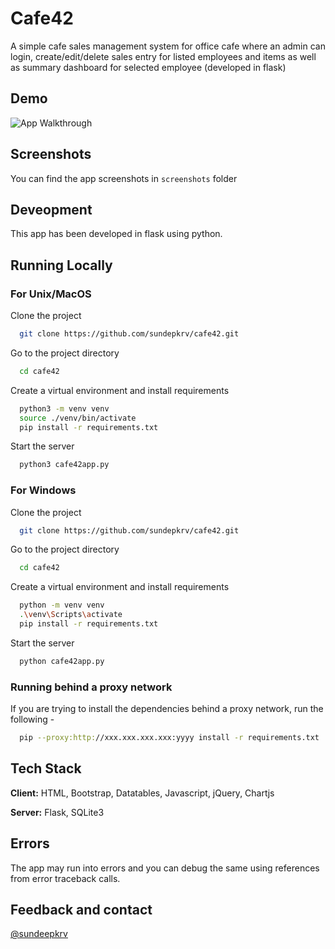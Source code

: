 # Cafe42
A simple cafe sales management system for office cafe where an admin can login, create/edit/delete sales entry for listed employees and items as well as summary dashboard for selected employee (developed in flask)

## Demo

![App Walkthrough](https://raw.githubusercontent.com/sundepkrv/cafe42/main/screenshots/AppWalkthrough.gif)

## Screenshots

You can find the app screenshots in `screenshots` folder

## Deveopment

This app has been developed in flask using python.

## Running Locally

### For Unix/MacOS

Clone the project

```bash
  git clone https://github.com/sundepkrv/cafe42.git
```

Go to the project directory

```bash
  cd cafe42
```

Create a virtual environment and install requirements

```bash
  python3 -m venv venv
  source ./venv/bin/activate
  pip install -r requirements.txt
```

Start the server

```bash
  python3 cafe42app.py
```

### For Windows

Clone the project

```bash
  git clone https://github.com/sundepkrv/cafe42.git
```

Go to the project directory

```bash
  cd cafe42
```

Create a virtual environment and install requirements

```bash
  python -m venv venv
  .\venv\Scripts\activate
  pip install -r requirements.txt
```

Start the server

```bash
  python cafe42app.py
```

### Running behind a proxy network
If you are trying to install the dependencies behind a proxy network, run the following - 

```bash
  pip --proxy:http://xxx.xxx.xxx.xxx:yyyy install -r requirements.txt
```
## Tech Stack

**Client:** HTML, Bootstrap, Datatables, Javascript, jQuery, Chartjs

**Server:** Flask, SQLite3

## Errors

The app may run into errors and you can debug the same using references from error traceback calls.

## Feedback and contact

[@sundeepkrv](https://github.com/sundeepkrv)

